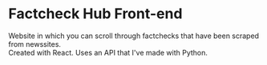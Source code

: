 # Factcheck Hub Front-end

Website in which you can scroll through factchecks that have been scraped from newssites. <br>Created with React. Uses an API that I've made with Python.
